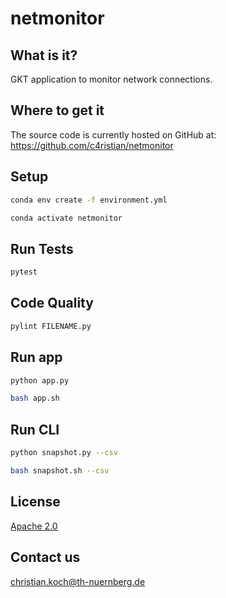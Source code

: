 # netmonitor

## What is it?
GKT application to monitor network connections.

## Where to get it
The source code is currently hosted on GitHub at:
https://github.com/c4ristian/netmonitor

## Setup
```sh
conda env create -f environment.yml

conda activate netmonitor
```

## Run Tests
```sh
pytest
```

## Code Quality
```sh
pylint FILENAME.py
```

## Run app
```sh
python app.py
```

```sh
bash app.sh
```

## Run CLI
```sh
python snapshot.py --csv
```

```sh
bash snapshot.sh --csv
```

## License
[Apache 2.0](LICENSE.txt)


## Contact us
[christian.koch@th-nuernberg.de](mailto:christian.koch@th-nuernberg.de)
